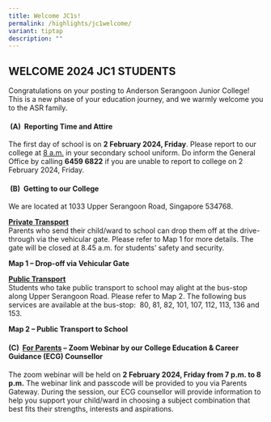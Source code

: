 ```yaml
---
title: Welcome JC1s!
permalink: /highlights/jc1welcome/
variant: tiptap
description: ""
---
```

<h2><strong>WELCOME 2024 JC1 STUDENTS</strong></h2>
<p>Congratulations on your posting to Anderson Serangoon Junior College!
This is a new phase of your education journey, and we warmly welcome you
to the ASR family.</p>
<h4>&nbsp;<strong>(A)&nbsp; Reporting Time and Attire</strong></h4>
<p>The first day of school is on <strong>2 February 2024, Friday</strong>.
Please report to our college at <u>8 a.m.</u> in your secondary school uniform.
Do inform the General Office by calling <strong>6459 6822</strong> if you
are unable to report to college on 2 February 2024, Friday.</p>
<h4>&nbsp;<strong>(B)&nbsp; Getting to our College</strong></h4>
<p>We are located at 1033 Upper Serangoon Road, Singapore 534768.</p>
<p><strong><u>Private Transport</u></strong> 
<br>Parents who send their child/ward to school can drop them off at the drive-through
via the vehicular gate. Please refer to Map 1 for more details. The gate
will be closed at 8.45 a.m. for students’ safety and security.</p>
<p><strong>Map 1 – Drop-off via Vehicular Gate&nbsp;</strong>
</p>
<p></p>
<p><strong><u>Public Transport</u></strong> 
<br>Students who take public transport to school may alight at the bus-stop
along Upper Serangoon Road. Please refer to Map 2. The following bus services
are available at the bus-stop:&nbsp; 80, 81, 82, 101, 107, 112, 113, 136
and 153.</p>
<p><strong>Map 2 – Public Transport to School&nbsp;&nbsp;</strong>
</p>
<p></p>
<h4><strong>(C)&nbsp; <u>For Parents</u> – Zoom Webinar by our College Education &amp; Career Guidance (ECG) Counsellor</strong></h4>
<p>The zoom webinar will be held on <strong>2 February 2024, Friday from 7 p.m. to 8 p.m.</strong> The
webinar link and passcode will be provided to you via Parents Gateway.
During the session, our ECG counsellor will provide information to help
you support your child/ward in choosing a subject combination that best
fits their strengths, interests and aspirations.</p>